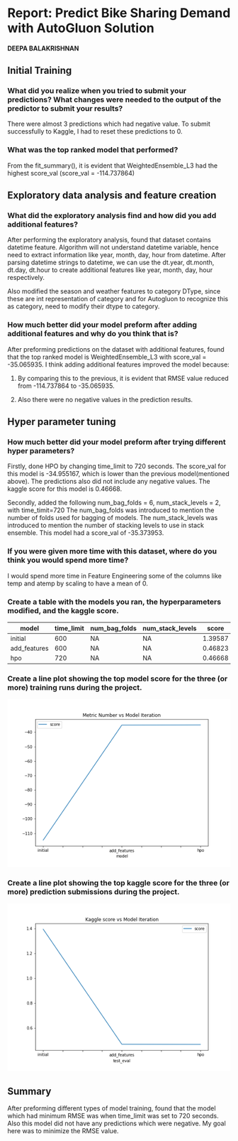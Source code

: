 # Report: Predict Bike Sharing Demand with AutoGluon Solution
#### DEEPA BALAKRISHNAN

## Initial Training
### What did you realize when you tried to submit your predictions? What changes were needed to the output of the predictor to submit your results?
There were almost 3 predictions which had negative value. To submit successfully to Kaggle, I had to reset these predictions to 0.

### What was the top ranked model that performed?
From the fit_summary(), it is evident that WeightedEnsemble_L3 had the highest score_val (score_val = -114.737864)

## Exploratory data analysis and feature creation
### What did the exploratory analysis find and how did you add additional features?
After performing the exploratory analysis, found that dataset contains datetime feature. Algorithm will not understand datetime variable, hence need to extract information like year, month, day, hour from datetime. After parsing datetime strings to datetime, we can use the dt.year, dt.month, dt.day, dt.hour to create additional features like year, month, day, hour respectively.

Also modified the season and weather features to category DType, since these are int representation of category and for Autogluon to recognize this as category, need to modify their dtype to category.

### How much better did your model preform after adding additional features and why do you think that is?
After preforming predictions on the dataset with additional features, found that the top ranked model is WeightedEnsemble_L3 with score_val = -35.065935. I think adding additional features improved the model because:

   1. By comparing this to the previous, it is evident that RMSE value reduced from -114.737864 to -35.065935.

   2. Also there were no negative values in the prediction results.


## Hyper parameter tuning
### How much better did your model preform after trying different hyper parameters?
Firstly, done HPO by changing time_limit to 720 seconds. The score_val for this model is -34.955167, which is lower than the previous model(mentioned above). The predictions also did not include any negative values. The kaggle score for this model is 0.46668.

Secondly, added the following num_bag_folds = 6, num_stack_levels = 2, with time_timit=720
The num_bag_folds was introduced to mention the number of folds used for bagging of models.
The num_stack_levels was introduced to mention the number of stacking levels to use in stack ensemble.
This model had a score_val of -35.373953.

### If you were given more time with this dataset, where do you think you would spend more time?
I would spend more time in Feature Engineering some of the columns like temp and atemp by scaling to have a mean of 0.

### Create a table with the models you ran, the hyperparameters modified, and the kaggle score.
|model|time_limit|num_bag_folds|num_stack_levels|score|
|--|--|--|--|--|
|initial|600|NA|NA|1.39587|
|add_features|600|NA|NA|0.46823|
|hpo|720|NA|NA|0.46668|

### Create a line plot showing the top model score for the three (or more) training runs during the project.



![model_train_score.png](model_train_score.png)

### Create a line plot showing the top kaggle score for the three (or more) prediction submissions during the project.



![model_test_score.png](model_test_score.png)

## Summary
After preforming different types of model training, found that the model which had minimum RMSE was when time_limit was set to 720 seconds. Also this model did not have any predictions which were negative. My goal here was to minimize the RMSE value.
